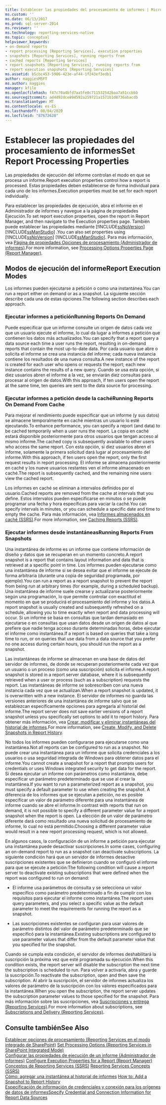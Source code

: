 ```yaml
---
title: Establecer las propiedades del procesamiento de informes | Microsoft Docs
ms.custom: ''
ms.date: 06/13/2017
ms.prod: sql-server-2014
ms.reviewer: ''
ms.technology: reporting-services-native
ms.topic: conceptual
helpviewer_keywords:
- on-demand reports
- report processing [Reporting Services], execution properties
- snapshots [Reporting Services], running reports from
- cached reports [Reporting Services]
- report snapshots [Reporting Services], running reports from
- report execution snapshots [Reporting Services]
ms.assetid: b5cbc453-5986-423e-af44-1f243ef3edb1
author: maggiesMSFT
ms.author: maggies
manager: kfile
ms.openlocfilehash: f47c70a4bfd7aa5fe0c711532542baa7a51ccbbb
ms.sourcegitcommit: ad4d92dce894592a259721a1571b1d8736abacdb
ms.translationtype: MT
ms.contentlocale: es-ES
ms.lasthandoff: 08/04/2020
ms.locfileid: "87672628"
---
```

# <a name="set-report-processing-properties"></a><span data-ttu-id="ed697-102">Establecer las propiedades del procesamiento de informes</span><span class="sxs-lookup"><span data-stu-id="ed697-102">Set Report Processing Properties</span></span>
  <span data-ttu-id="ed697-103">Las propiedades de ejecución del informe controlan el modo en que se procesa un informe.</span><span class="sxs-lookup"><span data-stu-id="ed697-103">Report execution properties control how a report is processed.</span></span> <span data-ttu-id="ed697-104">Estas propiedades deben establecerse de forma individual para cada uno de los informes.</span><span class="sxs-lookup"><span data-stu-id="ed697-104">Execution properties must be set for each report individually.</span></span>  
  
 <span data-ttu-id="ed697-105">Para establecer las propiedades de ejecución, abra el informe en el Administrador de informes y navegue a la página de propiedades Ejecución.</span><span class="sxs-lookup"><span data-stu-id="ed697-105">To set report execution properties, open the report in Report Manager, and then navigate to the Execution properties page.</span></span> <span data-ttu-id="ed697-106">También puede establecer las propiedades mediante [!INCLUDE[ssNoVersion](../../includes/ssnoversion-md.md)] [!INCLUDE[ssManStudio](../../includes/ssmanstudio-md.md)] .</span><span class="sxs-lookup"><span data-stu-id="ed697-106">You can also set properties using [!INCLUDE[ssNoVersion](../../includes/ssnoversion-md.md)] [!INCLUDE[ssManStudio](../../includes/ssmanstudio-md.md)].</span></span> <span data-ttu-id="ed697-107">Para más información, vea [Página de propiedades Opciones de procesamiento &#40;Administrador de informes&#41;](../processing-options-properties-page-report-manager.md).</span><span class="sxs-lookup"><span data-stu-id="ed697-107">For more information, see [Processing Options Properties Page &#40;Report Manager&#41;](../processing-options-properties-page-report-manager.md).</span></span>  
  
## <a name="report-execution-modes"></a><span data-ttu-id="ed697-108">Modos de ejecución del informe</span><span class="sxs-lookup"><span data-stu-id="ed697-108">Report Execution Modes</span></span>  
 <span data-ttu-id="ed697-109">Los informes pueden ejecutarse a petición o como una instantánea.</span><span class="sxs-lookup"><span data-stu-id="ed697-109">You can run a report either on demand or as a snapshot.</span></span> <span data-ttu-id="ed697-110">La siguiente sección describe cada una de estas opciones.</span><span class="sxs-lookup"><span data-stu-id="ed697-110">The following section describes each approach.</span></span>  
  
### <a name="running-reports-on-demand"></a><span data-ttu-id="ed697-111">Ejecutar informes a petición</span><span class="sxs-lookup"><span data-stu-id="ed697-111">Running Reports On Demand</span></span>  
 <span data-ttu-id="ed697-112">Puede especificar que un informe consulte un origen de datos cada vez que un usuario ejecute el informe, lo cual da lugar a informes a petición que contienen los datos más actualizados.</span><span class="sxs-lookup"><span data-stu-id="ed697-112">You can specify that a report query a data source each time a user runs the report, resulting in on-demand reports that contain the most up-to-date data.</span></span> <span data-ttu-id="ed697-113">Por cada usuario que abre o solicita el informe se crea una instancia del informe; cada nueva instancia contiene los resultados de una nueva consulta.</span><span class="sxs-lookup"><span data-stu-id="ed697-113">A new instance of the report is created for each user who opens or requests the report; each new instance contains the results of a new query.</span></span> <span data-ttu-id="ed697-114">Cuando se usa esta opción, si diez usuarios abren el informe a la vez, se enviarán diez consultas para procesar al origen de datos.</span><span class="sxs-lookup"><span data-stu-id="ed697-114">With this approach, if ten users open the report at the same time, ten queries are sent to the data source for processing.</span></span>  
  
### <a name="running-reports-on-demand-from-cache"></a><span data-ttu-id="ed697-115">Ejecutar informes a petición desde la caché</span><span class="sxs-lookup"><span data-stu-id="ed697-115">Running Reports On Demand From Cache</span></span>  
 <span data-ttu-id="ed697-116">Para mejorar el rendimiento puede especificar que un informe (y sus datos) se almacene temporalmente en caché mientras un usuario lo esté ejecutando.</span><span class="sxs-lookup"><span data-stu-id="ed697-116">To enhance performance, you can specify a report (and data) to be cached temporarily when a user runs the report.</span></span> <span data-ttu-id="ed697-117">La copia en caché estará disponible posteriormente para otros usuarios que tengan acceso al mismo informe.</span><span class="sxs-lookup"><span data-stu-id="ed697-117">The cached copy is subsequently available to other users who access the same report.</span></span> <span data-ttu-id="ed697-118">Con esta opción, si diez usuarios abren el informe, solamente la primera solicitud dará lugar al procesamiento del informe.</span><span class="sxs-lookup"><span data-stu-id="ed697-118">With this approach, if ten users open the report, only the first request results in report processing.</span></span> <span data-ttu-id="ed697-119">El informe se almacena posteriormente en caché y los nueve usuarios restantes ven el informe almacenado en caché.</span><span class="sxs-lookup"><span data-stu-id="ed697-119">The report is subsequently cached, and the remaining nine users view the cached report.</span></span>  
  
 <span data-ttu-id="ed697-120">Los informes en caché se eliminan a intervalos definidos por el usuario.</span><span class="sxs-lookup"><span data-stu-id="ed697-120">Cached reports are removed from the cache at intervals that you define.</span></span> <span data-ttu-id="ed697-121">Estos intervalos pueden especificarse en minutos o se puede programar una fecha y hora específicas para vaciar la caché.</span><span class="sxs-lookup"><span data-stu-id="ed697-121">You can specify intervals in minutes, or you can schedule a specific date and time to empty the cache.</span></span> <span data-ttu-id="ed697-122">Para más información, vea [Informes almacenados en caché &#40;SSRS&#41;](caching-reports-ssrs.md).</span><span class="sxs-lookup"><span data-stu-id="ed697-122">For more information, see [Caching Reports &#40;SSRS&#41;](caching-reports-ssrs.md).</span></span>  
  
### <a name="running-reports-from-snapshots"></a><span data-ttu-id="ed697-123">Ejecutar informes desde instantáneas</span><span class="sxs-lookup"><span data-stu-id="ed697-123">Running Reports From Snapshots</span></span>  
 <span data-ttu-id="ed697-124">Una instantánea de informe es un informe que contiene información de diseño y datos que se recuperan en un momento concreto.</span><span class="sxs-lookup"><span data-stu-id="ed697-124">A report snapshot is a report that contains layout information and data that is retrieved at a specific point in time.</span></span> <span data-ttu-id="ed697-125">Los informes pueden ejecutarse como una instantánea de informe si se desea evitar que el informe se ejecute de forma arbitraria (durante una copia de seguridad programada, por ejemplo).</span><span class="sxs-lookup"><span data-stu-id="ed697-125">You can run a report as a report snapshot to prevent the report from being run at arbitrary times (for example, during a scheduled backup).</span></span> <span data-ttu-id="ed697-126">Una instantánea de informe suele crearse y actualizarse posteriormente según una programación, lo que permite controlar con exactitud el momento en que se producirá el procesamiento del informe y los datos.</span><span class="sxs-lookup"><span data-stu-id="ed697-126">A report snapshot is usually created and subsequently refreshed on a schedule, allowing you to time exactly when report and data processing will occur.</span></span> <span data-ttu-id="ed697-127">Si un informe se basa en consultas que tardan demasiado en ejecutarse o en consultas que usan datos desde un origen de datos al que prefiere que nadie tenga acceso durante determinadas horas, debe ejecutar el informe como instantánea.</span><span class="sxs-lookup"><span data-stu-id="ed697-127">If a report is based on queries that take a long time to run, or on queries that use data from a data source that you prefer no one access during certain hours, you should run the report as a snapshot.</span></span>  
  
 <span data-ttu-id="ed697-128">Las instantáneas de informe se almacenan en una base de datos del servidor de informes, de donde se recuperan posteriormente cada vez que un usuario o un proceso (como una suscripción) solicita el informe.</span><span class="sxs-lookup"><span data-stu-id="ed697-128">A report snapshot is stored in a report server database, where it is subsequently retrieved when a user or process (such as a subscription) requests the report.</span></span> <span data-ttu-id="ed697-129">Las instantáneas de informe se sobrescriben con una nueva instancia cada vez que se actualizan.</span><span class="sxs-lookup"><span data-stu-id="ed697-129">When a report snapshot is updated, it is overwritten with a new instance.</span></span> <span data-ttu-id="ed697-130">El servidor de informes no guarda las versiones anteriores de una instantánea de informe salvo que se establezcan específicamente opciones para agregarla al historial del informe.</span><span class="sxs-lookup"><span data-stu-id="ed697-130">The report server does not save earlier versions of a report snapshot unless you specifically set options to add it to report history.</span></span> <span data-ttu-id="ed697-131">Para obtener más información, vea [Crear, modificar y eliminar instantáneas del historial de informes](create-modify-and-delete-snapshots-in-report-history.md).</span><span class="sxs-lookup"><span data-stu-id="ed697-131">For more information, see [Create, Modify, and Delete Snapshots in Report History](create-modify-and-delete-snapshots-in-report-history.md).</span></span>  
  
 <span data-ttu-id="ed697-132">No todos los informes pueden configurarse para ejecutarse como una instantánea.</span><span class="sxs-lookup"><span data-stu-id="ed697-132">Not all reports can be configured to run as a snapshot.</span></span> <span data-ttu-id="ed697-133">No puede crear una instantánea para un informe que solicita credenciales a los usuarios o usa seguridad integrada de Windows para obtener datos para el informe.</span><span class="sxs-lookup"><span data-stu-id="ed697-133">You cannot create a snapshot for a report that prompts users for credentials or uses Windows integrated security to get data for the report.</span></span> <span data-ttu-id="ed697-134">Si desea ejecutar un informe con parámetros como instantánea, debe especificar un parámetro predeterminado que se use al crear la instantánea.</span><span class="sxs-lookup"><span data-stu-id="ed697-134">If you want to run a parameterized report as a snapshot, you must specify a default parameter to use when creating the snapshot.</span></span> <span data-ttu-id="ed697-135">A diferencia de los informes que se ejecutan a petición, no es posible especificar un valor de parámetro diferente para una instantánea de informe cuando se abre el informe.</span><span class="sxs-lookup"><span data-stu-id="ed697-135">In contrast with reports that run on demand, it is not possible to specify a different parameter value for a report snapshot when the report is open.</span></span> <span data-ttu-id="ed697-136">La elección de un valor de parámetro diferente dará como resultado una nueva solicitud de procesamiento de informe, lo cual no está permitido.</span><span class="sxs-lookup"><span data-stu-id="ed697-136">Choosing a different parameter value would result in a new report processing request, which is not allowed.</span></span>  
  
 <span data-ttu-id="ed697-137">En algunos casos, la configuración de un informe a petición para ejecutar una instantánea puede desactivar suscripciones.</span><span class="sxs-lookup"><span data-stu-id="ed697-137">In some cases, configuring an on-demand report to run as a snapshot can deactivate subscriptions.</span></span> <span data-ttu-id="ed697-138">La siguiente condición hará que un servidor de informes desactive suscripciones existentes que se definieron cuando se configuró el informe para que se ejecute a petición:</span><span class="sxs-lookup"><span data-stu-id="ed697-138">The following condition will cause a report server to deactivate existing subscriptions that were defined when the report was configured to run on demand:</span></span>  
  
-   <span data-ttu-id="ed697-139">El informe usa parámetros de consulta y se selecciona un valor específico como parámetro predeterminado a fin de cumplir con los requisitos para ejecutar el informe como instantánea.</span><span class="sxs-lookup"><span data-stu-id="ed697-139">The report uses query parameters, and you select a specific value as the default parameter to meet the requirements for running the report as a snapshot.</span></span>  
  
-   <span data-ttu-id="ed697-140">Las suscripciones existentes se configuran para usar valores de parámetro distintos del valor de parámetro predeterminado que se especificó para la instantánea.</span><span class="sxs-lookup"><span data-stu-id="ed697-140">Existing subscriptions are configured to use parameter values that differ from the default parameter value that you specified for the snapshot.</span></span>  
  
 <span data-ttu-id="ed697-141">Cuando se cumpla esta condición, el servidor de informes deshabilitará la suscripción la próxima vez que esté programada su ejecución.</span><span class="sxs-lookup"><span data-stu-id="ed697-141">When this condition exists, the report server will disable the subscription the next time the subscription is scheduled to run.</span></span> <span data-ttu-id="ed697-142">Para volver a activarla, abra y guarde la suscripción.</span><span class="sxs-lookup"><span data-stu-id="ed697-142">To reactivate the subscription, open and then save the subscription.</span></span> <span data-ttu-id="ed697-143">Al abrir la suscripción, el servidor de informes actualiza los valores de parámetro de la suscripción con los valores especificados para la instantánea.</span><span class="sxs-lookup"><span data-stu-id="ed697-143">When you open the subscription, the report server updates the subscription parameter values to those specified for the snapshot.</span></span> <span data-ttu-id="ed697-144">Para más información sobre las suscripciones, vea [Suscripciones y entrega &#40;Reporting Services&#41;](../subscriptions/subscriptions-and-delivery-reporting-services.md).</span><span class="sxs-lookup"><span data-stu-id="ed697-144">For more information about subscriptions, see [Subscriptions and Delivery &#40;Reporting Services&#41;](../subscriptions/subscriptions-and-delivery-reporting-services.md).</span></span>  
  
## <a name="see-also"></a><span data-ttu-id="ed697-145">Consulte también</span><span class="sxs-lookup"><span data-stu-id="ed697-145">See Also</span></span>  
 <span data-ttu-id="ed697-146">[Establecer opciones de procesamiento &#40;Reporting Services en el modo integrado de SharePoint&#41;](../set-processing-options-reporting-services-in-sharepoint-integrated-mode.md) </span><span class="sxs-lookup"><span data-stu-id="ed697-146">[Set Processing Options &#40;Reporting Services in SharePoint Integrated Mode&#41;](../set-processing-options-reporting-services-in-sharepoint-integrated-mode.md) </span></span>  
 <span data-ttu-id="ed697-147">[Configurar las propiedades de ejecución de un informe &#40;Administrador de informes&#41;](../reports/configure-execution-properties-for-a-report-report-manager.md) </span><span class="sxs-lookup"><span data-stu-id="ed697-147">[Configure Execution Properties for a Report  &#40;Report Manager&#41;](../reports/configure-execution-properties-for-a-report-report-manager.md) </span></span>  
 <span data-ttu-id="ed697-148">[Conceptos de Reporting Services &#40;SSRS&#41;](../reporting-services-concepts-ssrs.md) </span><span class="sxs-lookup"><span data-stu-id="ed697-148">[Reporting Services Concepts &#40;SSRS&#41;](../reporting-services-concepts-ssrs.md) </span></span>  
 <span data-ttu-id="ed697-149">[Cómo: agregar una instantánea al historial de informes](add-a-snapshot-to-report-history-report-manager.md) </span><span class="sxs-lookup"><span data-stu-id="ed697-149">[How to: Add a Snapshot to Report History](add-a-snapshot-to-report-history-report-manager.md) </span></span>  
 [<span data-ttu-id="ed697-150">Especificación de información de credenciales y conexión para los orígenes de datos de informes</span><span class="sxs-lookup"><span data-stu-id="ed697-150">Specify Credential and Connection Information for Report Data Sources</span></span>](../report-data/specify-credential-and-connection-information-for-report-data-sources.md)  
  
  
